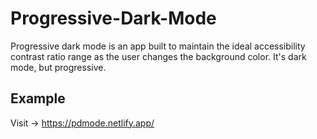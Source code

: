 # Progressive-Dark-Mode
Progressive dark mode is an app built to maintain the ideal accessibility contrast ratio range as the user changes the background color.  It's dark mode, but progressive.

## Example
Visit -> https://pdmode.netlify.app/
